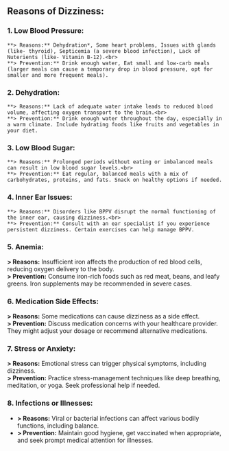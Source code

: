## **Reasons of Dizziness:**
### 1. **Low Blood Pressure:**
	**> Reasons:** Dehydration*, Some heart problems, Issues with glands (like- thyroid), Septicemia (a severe blood infection), Lack of Nuterients (like- Vitamin B-12).<br>
	**> Prevention:** Drink enough water, Eat small and low-carb meals (larger meals can cause a temporary drop in blood pressure, opt for smaller and more frequent meals).
### 2. **Dehydration:**
	**> Reasons:** Lack of adequate water intake leads to reduced blood volume, affecting oxygen transport to the brain.<br>
	**> Prevention:** Drink enough water throughout the day, especially in a warm climate. Include hydrating foods like fruits and vegetables in your diet.
### 3. **Low Blood Sugar:**
	**> Reasons:** Prolonged periods without eating or imbalanced meals can result in low blood sugar levels.<br>
	**> Prevention:** Eat regular, balanced meals with a mix of carbohydrates, proteins, and fats. Snack on healthy options if needed.
### 4. **Inner Ear Issues:**
	**> Reasons:** Disorders like BPPV disrupt the normal functioning of the inner ear, causing dizziness.<br>
	**> Prevention:** Consult with an ear specialist if you experience persistent dizziness. Certain exercises can help manage BPPV.
### 5. **Anemia:**
**> Reasons:** Insufficient iron affects the production of red blood cells, reducing oxygen delivery to the body.<br>
**> Prevention:** Consume iron-rich foods such as red meat, beans, and leafy greens. Iron supplements may be recommended in severe cases.
### 6. **Medication Side Effects:**
**> Reasons:** Some medications can cause dizziness as a side effect.<br>
**> Prevention:** Discuss medication concerns with your healthcare provider. They might adjust your dosage or recommend alternative medications.
### 7. **Stress or Anxiety:**
**> Reasons:** Emotional stress can trigger physical symptoms, including dizziness.<br>
**> Prevention:** Practice stress-management techniques like deep breathing, meditation, or yoga. Seek professional help if needed.
### 8. **Infections or Illnesses:**
- **> Reasons:** Viral or bacterial infections can affect various bodily functions, including balance.<br>
- **> Prevention:** Maintain good hygiene, get vaccinated when appropriate, and seek prompt medical attention for illnesses.
